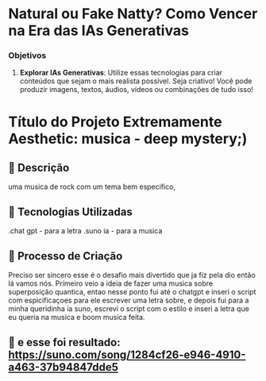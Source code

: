 # Natural ou Fake Natty? Como Vencer na Era das IAs Generativas

### Objetivos

1. **Explorar IAs Generativas**: Utilize essas tecnologias para criar conteúdos que sejam o mais realista possível. Seja criativo! Você pode produzir imagens, textos, áudios, vídeos ou combinações de tudo isso!


# Título do Projeto Extremamente Aesthetic:  musica -  deep mystery;)

## 📒 Descrição
uma musica de rock com um tema bem especifico,


## 🤖 Tecnologias Utilizadas
.chat gpt - para a letra 
.suno ia -  para a musica

## 🧐 Processo de Criação
Preciso ser sincero esse é o desafio mais divertido que ja fiz pela dio então lá vamos nós.
Primeiro veio a ideia de fazer uma musica sobre superposição quantica, entao nesse ponto fui até o chatgpt e inseri o script com espicificaçoes para ele escrever uma letra sobre, e depois fui para a minha queridinha ia suno, escrevi o script com o estilo e inseri a letra que eu queria na musica e boom musica feita.

## 🚀 e esse foi resultado: https://suno.com/song/1284cf26-e946-4910-a463-37b94847dde5 


